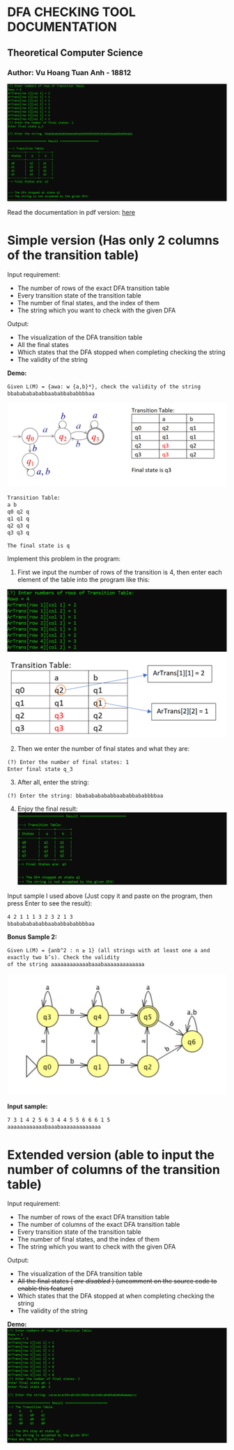 # DFA CHECKING TOOL DOCUMENTATION

## Theoretical Computer Science  
### Author: Vu Hoang Tuan Anh - 18812 

![Demo program](img/demo.png)

Read the documentation in pdf version: [here]([18812]%20DOCUMENTATION%20FOR%20USING%20MY%20DFA%20CHECK%20TOOL%20v2.pdf)

# Simple version (Has only 2 columns of the transition table)

Input requirement:

- The number of rows of the exact DFA transition table
- Every transition state of the transition table
- The number of final states, and the index of them
- The string which you want to check with the given DFA

Output:

- The visualization of the DFA transition table
- All the final states
- Which states that the DFA stopped when completing checking the string
- The validity of the string

**Demo:**

```
Given L(M) = {awa: w {a,b}*}, check the validity of the string bbabababababbaababbababbbbaa
```
![Demo Simple DFA](img/simpleDemo.png)

```
Transition Table:
a b
q0 q2 q
q1 q1 q
q2 q3 q
q3 q3 q
```
```
The final state is q
```

Implement this problem in the program:

1. First we input the number of rows of the transition is 4, then enter each element of the table into the program like this:

![Demo1 step1](img/demo1Step1.png)
![Demo1 transition table](img/demo1TransTable1.png)

2. Then we enter the number of final states and what they are:

```
(?) Enter the number of final states: 1
Enter final state q_3
```

3. After all, enter the string:
```
(?) Enter the string: bbabababababbaababbababbbbaa
```

4. Enjoy the final result:
![demo1 result](img/demo1Result.png)


Input sample I used above (Just copy it and paste on the program, then press Enter to see the result):

```
4 2 1 1 1 3 2 3 2 1 3
bbabababababbaababbababbbbaa
```

**Bonus Sample 2:**

```
Given L(M) = {anb^2 : n ≥ 1} (all strings with at least one a and exactly two b’s). Check the validity
of the string aaaaaaaaaaaabaaabaaaaaaaaaaaaa
```
![Sample 2](img/sample2.png)


**Input sample:**

```
7 3 1 4 2 5 6 3 4 4 5 5 6 6 6 1 5
aaaaaaaaaaaabaaabaaaaaaaaaaaaa
```

 

# Extended version (able to input the number of columns of the transition table)

Input requirement:

- The number of rows of the exact DFA transition table
- The number of columns of the exact DFA transition table
- Every transition state of the transition table
- The number of final states, and the index of them
- The string which you want to check with the given DFA

Output:

- The visualization of the DFA transition table
- ~~All the final states ( _are disabled_ ) (uncomment on the source code to enable this feature)~~
- Which states that the DFA stopped at when completing checking the string
- The validity of the string

**Demo:**
![Sample2 Demo](img/sample2Demo.png)

